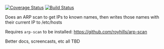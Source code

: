 [![Coverage Status](https://coveralls.io/repos/github/obradovic/arp-to-hosts/badge.svg?branch=master)](https://coveralls.io/github/obradovic/arp-to-hosts?branch=master)
[![Build Status](https://img.shields.io/endpoint.svg?url=https%3A%2F%2Factions-badge.atrox.dev%2Fobradovic%2Farp-to-hosts%2Fbadge&style=flat)](https://actions-badge.atrox.dev/obradovic/arp-to-hosts/goto)

Does an ARP scan to get IPs to known names, then writes those names with their current IP to /etc/hosts

Requires `arp-scan` to be installed: https://github.com/royhills/arp-scan

Better docs, screencasts, etc all TBD
